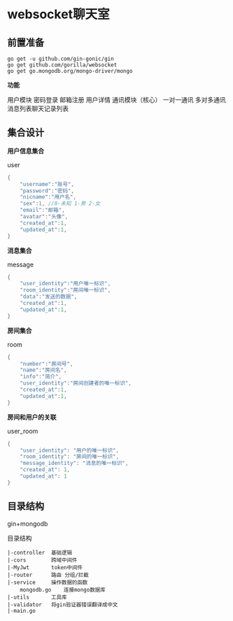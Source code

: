 # websocket聊天室

## 前置准备
```
go get -u github.com/gin-gonic/gin
go get github.com/gorilla/websocket
go get go.mongodb.org/mongo-driver/mongo
```

**功能**

用户模块
密码登录
邮箱注册
用户详情
通讯模块（核心）
一对一通讯
多对多通讯
消息列表聊天记录列表


## 集合设计

**用户信息集合**

user

```Go
{
    "username":"账号",
    "password":"密码",
    "nicname":"用户名",
    "sex":1, //0-未知 1-男 2-女
    "email":"邮箱",
    "avatar":"头像",
    "created_at":1,
    "updated_at":1,
}
```



**消息集合**

message

```Go
{
    "user_identity":"用户唯一标识",
    "room_identity":"房间唯一标识",
    "data":"发送的数据",
    "created_at":1,
    "updated_at":1,
}
```



**房间集合**

room

```Go
{
    "number":"房间号",
    "name":"房间名",
    "info":"简介",
    "user_identity":"房间创建者的唯一标识",
    "created_at":1,
    "updated_at":1,
}
```



**房间和用户的关联**

user_room

```Go
{
    "user_identity": "用户的唯一标识",
    "room_identity": "房间的唯一标识",
    "message_identity": "消息的唯一标识",
    "created_at": 1,
    "updated_at": 1
}
```


## 目录结构

gin+mongodb

目录结构
```
|-controller  基础逻辑
|-cors        跨域中间件
|-MyJwt       token中间件
|-router      路由 分组/拦截
|-service     操作数据的函数
    mongodb.go    连接mongo数据库
|-utils       工具库
|-validator   将gin验证器错误翻译成中文
|-main.go
```